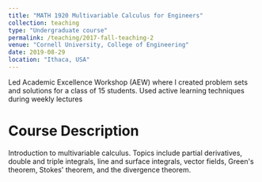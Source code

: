 ```yaml
---
title: "MATH 1920 Multivariable Calculus for Engineers"
collection: teaching
type: "Undergraduate course"
permalink: /teaching/2017-fall-teaching-2
venue: "Cornell University, College of Engineering"
date: 2019-08-29
location: "Ithaca, USA"
---
```


Led Academic Excellence Workshop (AEW) where I created problem sets and solutions for a class of 15 students. Used active learning techniques during weekly lectures

Course Description
=====
Introduction to multivariable calculus. Topics include partial derivatives, double and triple integrals, line and surface integrals, vector fields, Green's theorem, Stokes' theorem, and the divergence theorem. 
